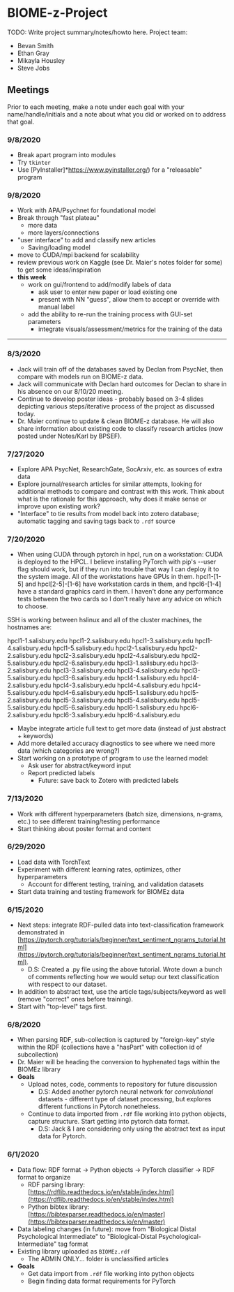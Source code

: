 # BIOME-z-Project

TODO: Write project summary/notes/howto here.
Project team: 
 - Bevan Smith
 - Ethan Gray 
 - Mikayla Housley
 - Steve Jobs

## Meetings 

Prior to each meeting, make a note under each goal with your name/handle/initials and a note about what you did or worked on to address that goal.

### 9/8/2020
- Break apart program into modules
- Try `tkinter`
- Use [PyInstaller]*https://www.pyinstaller.org/) for a "releasable" program

### 9/8/2020
- Work with APA/Psychnet for foundational model
- Break through "fast plateau"
  - more data
  - more layers/connections
- "user interface" to add and classify new articles
  - Saving/loading model
- move to CUDA/mpi backend for scalability
- review previous work on Kaggle (see Dr. Maier's notes folder for some) to get some ideas/inspiration
- **this week**
  - work on gui/frontend to add/modify labels of data
    - ask user to enter new paper or load existing one
    - present with NN "guess", allow them to accept or override with manual label
  - add the ability to re-run the training process with GUI-set parameters
    - integrate visuals/assessment/metrics for the training of the data
  
---

### 8/3/2020
- Jack will train off of the databases saved by Declan from PsycNet, then compare with models run on BIOME-z data. 
- Jack will communicate with Declan hard outcomes for Declan to share in his absence on our 8/10/20 meeting.
- Continue to develop poster ideas - probably based on 3-4 slides depicting various steps/iterative process of the project as discussed today.
- Dr. Maier continue to update & clean BIOME-z database. He will also share information about existing code to classify research articles (now posted under Notes/Karl by BPSEF).

### 7/27/2020
- Explore APA PsycNet, ResearchGate, SocArxiv, etc. as sources of extra data
- Explore journal/research articles for similar attempts, looking for additional methods to compare and contrast with this work. Think about what is the rationale for this approach, why does it make sense or improve upon existing work?
- "Interface" to tie results from model back into zotero database; automatic tagging and saving tags back to `.rdf` source 

### 7/20/2020
- When using CUDA through pytorch in hpcl, run on a workstation:
CUDA is deployed to the HPCL. I believe installing PyTorch with pip's --user flag should work, but if they run into trouble that way I can deploy it to the system image. All of the workstations have GPUs in them. hpcl1-[1-5] and hpcl[2-5]-[1-6] have workstation cards in them, and hpcl6-[1-4] have a standard graphics card in them. I haven't done any performance tests between the two cards so I don't really have any advice on which to choose.

SSH is working between hslinux and all of the cluster machines, the hostnames are:

hpcl1-1.salisbury.edu
hpcl1-2.salisbury.edu
hpcl1-3.salisbury.edu
hpcl1-4.salisbury.edu
hpcl1-5.salisbury.edu
hpcl2-1.salisbury.edu
hpcl2-2.salisbury.edu
hpcl2-3.salisbury.edu
hpcl2-4.salisbury.edu
hpcl2-5.salisbury.edu
hpcl2-6.salisbury.edu
hpcl3-1.salisbury.edu
hpcl3-2.salisbury.edu
hpcl3-3.salisbury.edu
hpcl3-4.salisbury.edu
hpcl3-5.salisbury.edu
hpcl3-6.salisbury.edu
hpcl4-1.salisbury.edu
hpcl4-2.salisbury.edu
hpcl4-3.salisbury.edu
hpcl4-4.salisbury.edu
hpcl4-5.salisbury.edu
hpcl4-6.salisbury.edu
hpcl5-1.salisbury.edu
hpcl5-2.salisbury.edu
hpcl5-3.salisbury.edu
hpcl5-4.salisbury.edu
hpcl5-5.salisbury.edu
hpcl5-6.salisbury.edu
hpcl6-1.salisbury.edu
hpcl6-2.salisbury.edu
hpcl6-3.salisbury.edu
hpcl6-4.salisbury.edu

- Maybe integrate article full text to get more data (instead of just abstract + keywords)
- Add more detailed accuracy diagnostics to see where we need more data (which categories are wrong?)
- Start working on a prototype of program to use the learned model:
  - Ask user for abstract/keyword input
  - Report predicted labels
    - Future: save back to Zotero with predicted labels

### 7/13/2020
- Work with different hyperparameters (batch size, dimensions, n-grams, etc.) to see different training/testing performance
- Start thinking about poster format and content

### 6/29/2020
- Load data with TorchText
- Experiment with different learning rates, optimizes, other hyperparameters
  - Account for different testing, training, and validation datasets
- Start data training and testing framework for BIOMEz data

### 6/15/2020
- Next steps: integrate RDF-pulled data into text-classification framework demonstrated in [https://pytorch.org/tutorials/beginner/text_sentiment_ngrams_tutorial.html](https://pytorch.org/tutorials/beginner/text_sentiment_ngrams_tutorial.html).
  - D.S: Created a .py file using the above tutorial. Wrote down a bunch of comments reflecting how we would setup our text classification with respect to our dataset.
- In addition to abstract text, use the article tags/subjects/keyword as well (remove "correct" ones before training).
- Start with "top-level" tags first.

### 6/8/2020
- When parsing RDF, sub-collection is captured by "foreign-key" style within the RDF (collections have a "hasPart" with collection id of subcollection)
- Dr. Maier will be heading the conversion to hyphenated tags within the BIOMEz library
- **Goals**
  - Upload notes, code, comments to repository for future discussion
    - D.S: Added another pytorch neural network for *convolutional* datasets - different type of dataset processing, but explores different functions in Pytorch nonetheless.
  - Continue to data imported from `.rdf` file working into python objects, capture structure. Start getting into pytorch data format.
    - D.S: Jack & I are considering only using the abstract text as input data for Pytorch.

### 6/1/2020
- Data flow: RDF format -> Python objects -> PyTorch classifier -> RDF format to organize
  - RDF parsing library: [https://rdflib.readthedocs.io/en/stable/index.html](https://rdflib.readthedocs.io/en/stable/index.html)
  - Python bibtex library: [https://bibtexparser.readthedocs.io/en/master](https://bibtexparser.readthedocs.io/en/master)
- Data labeling changes (in future): move from "Biological Distal Psychological Intermediate" to "Biological-Distal Psychological-Intermediate" tag format
- Existing library uploaded as `BIOMEz.rdf`
  - The ADMIN ONLY... folder is unclassified articles
- **Goals**
  - Get data import from `.rdf` file working into python objects
  - Begin finding data format requirements for PyTorch
